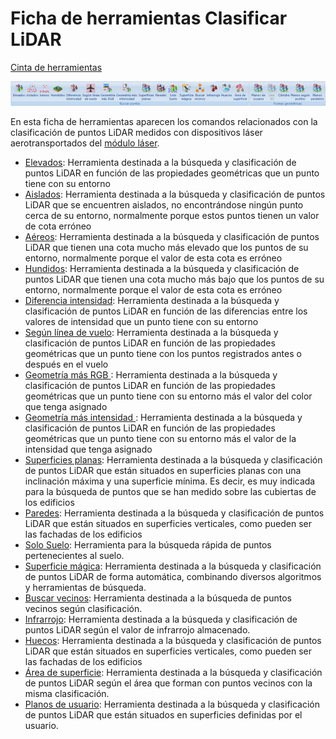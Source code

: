 # Ficha de herramientas Clasificar LiDAR

[Cinta de herramientas](../untitled-12/)

![](../../.gitbook/assets/ficha-de-herramientas-clasificar-lidar.jpg)

En esta ficha de herramientas aparecen los comandos relacionados con la clasificación de puntos LiDAR medidos con dispositivos láser aerotransportados del [módulo láser](../untitled-285/).

* [Elevados](../untitled-285/buscar-puntos/untitled-41.md): Herramienta destinada a la búsqueda y clasificación de puntos LiDAR en función de las propiedades geométricas que un punto tiene con su entorno
* [Aislados](../untitled-285/buscar-puntos/untitled-39.md): Herramienta destinada a la búsqueda y clasificación de puntos LiDAR que se encuentren aislados, no encontrándose ningún punto cerca de su entorno, normalmente porque estos puntos tienen un valor de cota erróneo
* [Aéreos](../untitled-285/buscar-puntos/untitled-38.md): Herramienta destinada a la búsqueda y clasificación de puntos LiDAR que tienen una cota mucho más elevado que los puntos de su entorno, normalmente porque el valor de esta cota es erróneo
* [Hundidos](../untitled-285/buscar-puntos/untitled-44.md): Herramienta destinada a la búsqueda y clasificación de puntos LiDAR que tienen una cota mucho más bajo que los puntos de su entorno, normalmente porque el valor de esta cota es erróneo
* [Diferencia intensidad](../untitled-285/buscar-puntos/untitled-40.md): Herramienta destinada a la búsqueda y clasificación de puntos LiDAR en función de las diferencias entre los valores de intensidad que un punto tiene con su entorno
* [Según línea de vuelo](../untitled-285/buscar-puntos/untitled-49.md): Herramienta destinada a la búsqueda y clasificación de puntos LiDAR en función de las propiedades geométricas que un punto tiene con los puntos registrados antes o después en el vuelo
* [Geometría más RGB ](../untitled-285/buscar-puntos/untitled-47.md): Herramienta destinada a la búsqueda y clasificación de puntos LiDAR en función de las propiedades geométricas que un punto tiene con su entorno más el valor del color que tenga asignado
* [Geometría más intensidad ](../untitled-285/buscar-puntos/untitled-46.md): Herramienta destinada a la búsqueda y clasificación de puntos LiDAR en función de las propiedades geométricas que un punto tiene con su entorno más el valor de la intensidad que tenga asignado
* [Superficies planas](../untitled-285/buscar-puntos/untitled-43.md): Herramienta destinada a la búsqueda y clasificación de puntos LiDAR que están situados en superficies planas con una inclinación máxima y una superficie mínima. Es decir, es muy indicada para la búsqueda de puntos que se han medido sobre las cubiertas de los edificios
* [Paredes](../untitled-285/buscar-puntos/untitled-42.md): Herramienta destinada a la búsqueda y clasificación de puntos LiDAR que están situados en superficies verticales, como pueden ser las fachadas de los edificios
* [Solo Suelo](../untitled-285/buscar-puntos/untitled-198.md): Herramienta para la búsqueda rápida de puntos pertenecientes al suelo.
* [Superficie mágica](../untitled-285/buscar-puntos/untitled-201/): Herramienta destinada a la búsqueda y clasificación de puntos LiDAR de forma automática, combinando diversos algoritmos y herramientas de búsqueda.
* [Buscar vecinos](../untitled-285/buscar-puntos/untitled-51.md): Herramienta destinada a la búsqueda de puntos vecinos según clasificación.
* [Infrarrojo](../untitled-285/buscar-puntos/untitled-48.md): Herramienta destinada a la búsqueda y clasificación de puntos LiDAR según el valor de infrarrojo almacenado.
* [Huecos](../untitled-285/buscar-puntos/untitled-34.md): Herramienta destinada a la búsqueda y clasificación de puntos LiDAR que están situados en superficies verticales, como pueden ser las fachadas de los edificios
* [Área de superficie](../untitled-285/buscar-puntos/untitled-45.md): Herramienta destinada a la búsqueda y clasificación de puntos LiDAR según el área que forman con puntos vecinos con la misma clasificación.
* [Planos de usuario](../untitled-285/buscar-puntos/untitled-50.md): Herramienta destinada a la búsqueda y clasificación de puntos LiDAR que están situados en superficies definidas por el usuario.

